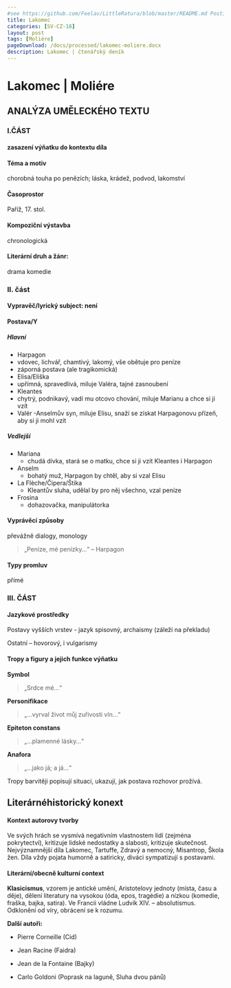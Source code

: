 ```yaml
---
#see https://github.com/Feelav/LittleRatura/blob/master/README.md Posting new books
title: Lakomec
categories: [SV-CZ-18]
layout: post
tags: [Moliére]
pageDownload: /docs/processed/lakomec-moliere.docx
description: Lakomec | čtenářský deník
---
```


# Lakomec | Moliére

## ANALÝZA UMĚLECKÉHO TEXTU

### I.ČÁST

#### zasazení výňatku do kontextu díla

#### Téma a motiv

chorobná touha po penězích; láska, krádež, podvod, lakomství

#### Časoprostor

Paříž, 17. stol.

#### Kompoziční výstavba

chronologická

#### Literární druh a žánr:

drama komedie

### II. část

#### Vypravěč/lyrický subject: není

#### Postava/Y

##### Hlavní

  - Harpagon
   - vdovec, lichvář, chamtivý, lakomý, vše obětuje pro peníze 
   - záporná postava (ale tragikomická)
  - Elisa/Eliška
   - upřímná, spravedlivá, miluje Valéra, tajné zasnoubení
  - Kleantes 
   - chytrý, podnikavý, vadí mu otcovo chování, miluje Marianu a chce si ji vzít
  - Valér 
   -Anselmův syn, miluje Elisu, snaží se získat Harpagonovu přízeň, aby si ji mohl vzít

##### Vedlejší

- Mariana 
  - chudá dívka, stará se o matku, chce si ji vzít Kleantes i Harpagon
- Anselm 
  - bohatý muž, Harpagon by chtěl, aby si vzal Elisu
- La Flèche/Čipera/Štika 
  - Kleantův sluha, udělal by pro něj všechno, vzal peníze
- Frosina
  - dohazovačka, manipulátorka

#### Vyprávěcí způsoby

převážně dialogy, monology

> „Peníze, mé penízky…“ – Harpagon


#### Typy promluv

přímé

### III. ČÁST

#### Jazykové prostředky

Postavy vyšších vrstev - jazyk spisovný, archaismy (záleží na překladu)

Ostatní – hovorový, i vulgarismy

#### Tropy a figury a jejich funkce výňatku

**Symbol**

> „Srdce mé…“

**Personifikace**

> „…vyrval život můj zuřivosti vln…“

**Epiteton constans**

> „…plamenné lásky…“

**Anafora**

> „…jako já; a já…“

Tropy barvitěji popisují situaci, ukazují, jak postava rozhovor prožívá.

###

## Literárnéhistorický konext

#### Kontext autorovy tvorby

Ve svých hrách se vysmívá negativním vlastnostem lidí (zejména
pokrytectví), kritizuje lidské nedostatky a slabosti, kritizuje
skutečnost. Nejvýznamnější díla Lakomec, Tartuffe, Zdravý a nemocný,
Misantrop, Škola žen. Díla vždy pojata humorně a satiricky, diváci
sympatizují s postavami.

#### Literární/obecně kulturní context

**Klasicismus**, vzorem je antické umění, Aristotelovy jednoty (místa,
času a děje), dělení literatury na vysokou (óda, epos, tragédie) a
nízkou (komedie, fraška, bajka, satira). Ve Francii vládne Ludvík XIV.
– absolutismus. Odklonění od víry, obrácení se k rozumu.

**Další autoři:**

- Pierre Corneille (Cid)

- Jean Racine (Faidra)

- Jean de la Fontaine (Bajky)

- Carlo Goldoni (Poprask na laguně, Sluha dvou pánů)
